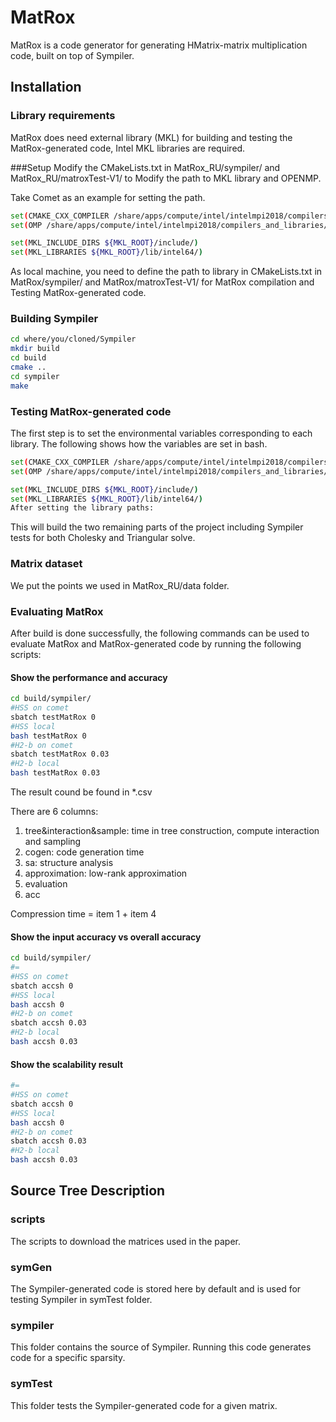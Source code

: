 # MatRox
MatRox is a code generator for generating HMatrix-matrix multiplication code, built on top of Sympiler.

## Installation

### Library requirements
MatRox does need external library (MKL) for building and testing the
MatRox-generated code, Intel MKL libraries are required.


###Setup
Modify the CMakeLists.txt in MatRox_RU/sympiler/ and MatRox_RU/matroxTest-V1/ to Modify the path to MKL library and OPENMP.

Take Comet as an example for setting the path.
```bash
set(CMAKE_CXX_COMPILER /share/apps/compute/intel/intelmpi2018/compilers_and_libraries/linux/bin/intel64/icpc)
set(OMP /share/apps/compute/intel/intelmpi2018/compilers_and_libraries/linux/lib/intel64/)

set(MKL_INCLUDE_DIRS ${MKL_ROOT}/include/)
set(MKL_LIBRARIES ${MKL_ROOT}/lib/intel64/)
```
As local machine, you need to define the path to library in CMakeLists.txt in MatRox/sympiler/ and MatRox/matroxTest-V1/ for MatRox compilation and Testing MatRox-generated code.


### Building Sympiler
```bash
cd where/you/cloned/Sympiler
mkdir build
cd build
cmake ..
cd sympiler
make
```

### Testing MatRox-generated code
The first step is to set the environmental variables corresponding
to each library. The following shows how the variables are set in bash.

```bash
set(CMAKE_CXX_COMPILER /share/apps/compute/intel/intelmpi2018/compilers_and_libraries/linux/bin/intel64/icpc)
set(OMP /share/apps/compute/intel/intelmpi2018/compilers_and_libraries/linux/lib/intel64/)

set(MKL_INCLUDE_DIRS ${MKL_ROOT}/include/)
set(MKL_LIBRARIES ${MKL_ROOT}/lib/intel64/)
After setting the library paths:

```
This will build the two remaining parts of the project including
Sympiler tests for both Cholesky and Triangular solve.

### Matrix dataset
We put the points we used in MatRox_RU/data folder.

### Evaluating MatRox
After build is done successfully, the following commands can be used
to evaluate MatRox and MatRox-generated code by running the following scripts:

#### Show the performance and accuracy
```bash
cd build/sympiler/
#HSS on comet
sbatch testMatRox 0  
#HSS local
bash testMatRox 0
#H2-b on comet
sbatch testMatRox 0.03
#H2-b local
bash testMatRox 0.03
```
The result cound be found in \*.csv

There are 6 columns:
1. tree&interaction&sample: time in tree construction, compute interaction and sampling
2. cogen: code generation time
3. sa: structure analysis
4. approximation: low-rank approximation
5. evaluation
6. acc

Compression time = item 1 + item 4


#### Show the input accuracy vs overall accuracy
```bash
cd build/sympiler/
#=
#HSS on comet
sbatch accsh 0  
#HSS local
bash accsh 0
#H2-b on comet
sbatch accsh 0.03
#H2-b local
bash accsh 0.03
```

#### Show the scalability result
```bash
#=
#HSS on comet
sbatch accsh 0  
#HSS local
bash accsh 0
#H2-b on comet
sbatch accsh 0.03
#H2-b local
bash accsh 0.03

```



## Source Tree Description

### scripts
The scripts to download the matrices used in the paper.

### symGen
The Sympiler-generated code is stored here by default and is used for testing
Sympiler in symTest folder.

### sympiler
This folder contains the source of Sympiler. Running this code generates code
for a specific sparsity.

### symTest
This folder tests the Sympiler-generated code for a given matrix.
